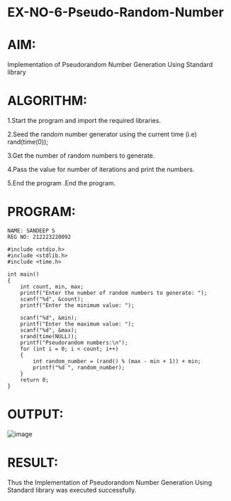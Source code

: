 # EX-NO-6-Pseudo-Random-Number

# AIM: 
Implementation of Pseudorandom Number Generation Using Standard library

# ALGORITHM:
 1.Start the program and import the required libraries.
 
 2.Seed the random number generator using the current time (i.e) rand(time(0));
 
 3.Get the number of random numbers to generate.
 
 4.Pass the value for number of iterations and print the numbers.
 
 5.End the program
.End the program.

# PROGRAM:
```
NAME: SANDEEP S
REG NO: 212223220092

#include <stdio.h>
#include <stdlib.h>
#include <time.h>

int main() 
{
    int count, min, max;
    printf("Enter the number of random numbers to generate: ");
    scanf("%d", &count);
    printf("Enter the minimum value: ");
    
    scanf("%d", &min);
    printf("Enter the maximum value: ");
    scanf("%d", &max);
    srand(time(NULL));
    printf("Pseudorandom numbers:\n");   
    for (int i = 0; i < count; i++) 
    {
        int random_number = (rand() % (max - min + 1)) + min;
        printf("%d ", random_number);
    }
    return 0;
}
```
# OUTPUT:
![image](https://github.com/user-attachments/assets/551fdb1a-8ba0-4f54-a54d-2b3fcddb9882)

# RESULT:
Thus the Implementation of Pseudorandom Number Generation Using Standard library was executed successfully.
